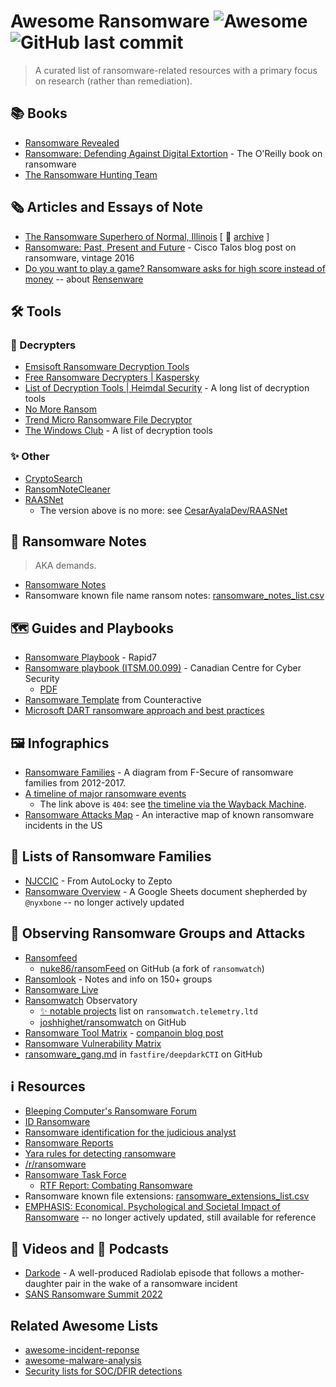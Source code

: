 # Awesome Ransomware ![Awesome](https://cdn.rawgit.com/sindresorhus/awesome/d7305f38d29fed78fa85652e3a63e154dd8e8829/media/badge.svg)  ![GitHub last commit](https://img.shields.io/github/last-commit/bbbbbrie/awesome-ransomware)

> A curated list of ransomware-related resources with a primary focus on research (rather than remediation).

## 📚  Books
  - [Ransomware Revealed](https://www.apress.com/gp/book/9781484242544) 
  - [Ransomware: Defending Against Digital Extortion](https://www.oreilly.com/library/view/ransomware/9781491967874/) - The O'Reilly book on ransomware
  - [The Ransomware Hunting Team](https://us.macmillan.com/books/9780374603304/theransomwarehuntingteam)

## 🗞️ Articles and Essays of Note

- [The Ransomware Superhero of Normal, Illinois](https://www.propublica.org/article/the-ransomware-superhero-of-normal-illinois) [ 💾 [archive](https://archive.ph/6sWU0) ]
- [Ransomware: Past, Present and Future](https://blog.talosintelligence.com/2016/04/ransomware.html) - Cisco Talos blog post on ransomware, vintage 2016
- [Do you want to play a game? Ransomware asks for high score instead of money](https://arstechnica.com/gaming/2017/04/do-you-want-to-play-a-game-ransomware-asks-for-high-score-instead-of-money/) -- about [Rensenware](https://en.wikipedia.org/wiki/Rensenware)

## 🛠️  Tools 

### 🔐  Decrypters

  - [Emsisoft Ransomware Decryption Tools](https://www.emsisoft.com/ransomware-decryption-tools/)
  - [Free Ransomware Decrypters | Kaspersky](https://noransom.kaspersky.com/)
  - [List of Decryption Tools | Heimdal Security](https://heimdalsecurity.com/blog/ransomware-decryption-tools/) - A long list of decryption tools
  - [No More Ransom](https://www.nomoreransom.org)
  - [Trend Micro Ransomware File Decryptor](https://success.trendmicro.com/solution/1114221-downloading-and-using-the-trend-micro-ransomware-file-decryptor)
  - [The Windows Club](https://www.thewindowsclub.com/list-ransomware-decryptor-tools) - A list of decryption tools

### ✨  Other

- [CryptoSearch](https://www.bleepingcomputer.com/download/cryptosearch/)
- [RansomNoteCleaner](https://www.bleepingcomputer.com/download/ransomnotecleaner/)
- [RAASNet](https://github.com/leonv024/RAASNet)
  - The version above is no more: see [CesarAyalaDev/RAASNet](https://github.com/CesarAyalaDev/RAASNet)

## 📝 Ransomware Notes

> AKA demands.

- [Ransomware Notes](https://github.com/ThreatLabz/ransomware_notes)
- Ransomware known file name ransom notes: [ransomware_notes_list.csv](https://github.com/mthcht/awesome-lists/blob/main/Lists/ransomware_notes_list.csv)

## 🗺️  Guides and Playbooks

  - [Ransomware Playbook](https://www.rapid7.com/globalassets/_pdfs/whitepaperguide/rapid7-insightidr-ransomware-playbook.pdf) - Rapid7
  - [Ransomware playbook (ITSM.00.099)](https://www.cyber.gc.ca/en/guidance/ransomware-playbook-itsm00099) - Canadian Centre for Cyber Security 
    - [PDF](https://www.cyber.gc.ca/sites/default/files/cyber/2021-12/itsm00099-ransomware-playbook-2021-final3-en.pdf)
  - [Ransomware Template](https://github.com/counteractive/incident-response-plan-template/blob/master/playbooks/playbook-ransomware.md) from Counteractive
  - [Microsoft DART ransomware approach and best practices](https://learn.microsoft.com/en-us/security/operations/incident-response-playbook-dart-ransomware-approach)

## 🖼️  Infographics
  - [Ransomware Families](https://heimdalsecurity.com/blog/wp-content/uploads/ransowmare-families-f-secure-1.jpg) - A diagram from F-Secure of ransomware families from 2012-2017.
  - [A timeline of major ransomware events](https://kraftbusiness.com/wp-content/uploads/2019/01/history-evolution-of-ransomware.png)
    - The link above is `404`: see [the timeline via the Wayback Machine](https://web.archive.org/web/20220121031312/https://kraftbusiness.com/wp-content/uploads/2019/01/history-evolution-of-ransomware.png).
  - [Ransomware Attacks Map](https://statescoop.com/ransomware-map/) - An interactive map of known ransomware incidents in the US

## 🏡  Lists of Ransomware Families
  - [NJCCIC](https://www.cyber.nj.gov/threat-profiles/ransomware/) - From AutoLocky to Zepto
  - [Ransomware Overview](https://docs.google.com/spreadsheets/d/1TWS238xacAto-fLKh1n5uTsdijWdCEsGIM0Y0Hvmc5g/pubhtml) - A Google Sheets document shepherded by `@nyxbone` -- no longer actively updated

## 🔭  Observing Ransomware Groups and Attacks

  - [Ransomfeed](https://www.ransomfeed.it/)
    - [nuke86/ransomFeed](https://github.com/nuke86/ransomFeed) on GitHub (a fork of `ransomwatch`)
  - [Ransomlook](https://www.ransomlook.io/) - Notes and info on 150+ groups
  - [Ransomware Live](https://www.ransomware.live/)
  - [Ransomwatch](https://ransomwatch.telemetry.ltd/#/README) Observatory
    - [✨ notable projects](https://ransomwatch.telemetry.ltd/#/sidecar-projects) list on `ransomwatch.telemetry.ltd`
    - [joshhighet/ransomwatch](https://github.com/joshhighet/ransomwatch) on GitHub
  - [Ransomware Tool Matrix](https://github.com/BushidoUK/Ransomware-Tool-Matrix) - [companoin blog post](https://blog.bushidotoken.net/2024/08/the-ransomware-tool-matrix.html)
  - [Ransomware Vulnerability Matrix](https://github.com/BushidoUK/Ransomware-Vulnerability-Matrix/)
  - [ransomware_gang.md](https://github.com/fastfire/deepdarkCTI/blob/main/ransomware_gang.md) in `fastfire/deepdarkCTI` on GitHub

## ℹ️  Resources
  - [Bleeping Computer's Ransomware Forum](https://www.bleepingcomputer.com/forums/f/239/ransomware-help-tech-support/)
  - [ID Ransomware](https://id-ransomware.malwarehunterteam.com/)
  - [Ransomware identification for the judicious analyst](https://www.gdatasoftware.com/blog/2019/06/31666-ransomware-identification-for-the-judicious-analyst)
  - [Ransomware Reports](https://github.com/d4rk-d4nph3/Ransomware-Reports)
  - [Yara rules for detecting ransomware](https://github.com/advanced-threat-research/Yara-Rules/tree/master/ransomware)
  - [/r/ransomware](https://www.reddit.com/r/Ransomware/)
  - [Ransomware Task Force](https://securityandtechnology.org/ransomwaretaskforce/)
    - [RTF Report: Combating Ransomware](https://securityandtechnology.org/ransomwaretaskforce/report/) 
  -  Ransomware known file extensions: [ransomware_extensions_list.csv](https://github.com/mthcht/awesome-lists/blob/main/Lists/ransomware_extensions_list.csv)
  - [EMPHASIS: Economical, Psychological and Societal Impact of Ransomware](https://www.emphasis.ac.uk/) -- no longer actively updated, still available for reference
    
## 🎥 Videos and 🎤 Podcasts

  - [Darkode](https://www.wnycstudios.org/podcasts/radiolab/articles/darkode) - A well-produced Radiolab episode that follows a mother-daughter pair in the wake of a ransomware incident
  - [SANS Ransomware Summit 2022](https://www.youtube.com/playlist?list=PLtgaAEEmVe6AGQj2LhA4UnN0XolmeYw9_)

## Related Awesome Lists
  - [awesome-incident-reponse](https://github.com/meirwah/awesome-incident-response)
  - [awesome-malware-analysis](https://github.com/rshipp/awesome-malware-analysis)
  - [Security lists for SOC/DFIR detections](https://github.com/mthcht/awesome-lists)